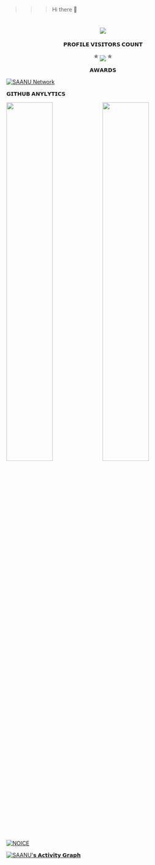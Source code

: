  >>> Hi there 👋

<!--
**SONALYY/SONALYY** is a ✨ _special_ ✨ repository because its `README.md` (this file) appears on your GitHub profile.

Here are some ideas to get you started:

- 🔭 I’m currently working on ...
- 🌱 I’m currently learning ...
- 👯 I’m looking to collaborate on ...
- 🤔 I’m looking for help with ...
- 💬 Ask me about ...
- 📫 How to reach me: ...
- 😄 Pronouns: ...
- ⚡ Fun fact: ...
-->
<h1 align="center">
<img src="https://readme-typing-svg.herokuapp.com?color=FF0000&width=550&lines=⚠️𝐖𝐄𝐋𝐂𝐎𝐌𝐄+𝐓𝐎+𝐌𝐘+𝐏𝐑𝐎𝐅𝐈𝐋𝐄+I+AM+SAHANA⚠️">
</h1>     
  
<p align="center">
    <b>𝗣𝗥𝗢𝗙𝗜𝗟𝗘 𝗩𝗜𝗦𝗜𝗧𝗢𝗥𝗦 𝗖𝗢𝗨𝗡𝗧</b><br>
  <p align="center">  
 ✯ <img align="middle" src="https://profile-counter.glitch.me/SONALYY/count.svg" /> ✯
</p>

<p align="center">
    <b>𝗔𝗪𝗔𝗥𝗗𝗦</b><br>
  <p align="center">  
<p align="left"> <a href="https://github.com/ryo-ma/github-profile-trophy"><img src="https://github-profile-trophy.vercel.app/?username=SONALYY" alt="SAANU Network" /></a> </p>
</p>

<p align="Left">
     <b>𝗚𝗜𝗧𝗛𝗨𝗕 𝗔𝗡𝗬𝗟𝗬𝗧𝗜𝗖𝗦</b><br>

[<img src="https://github-readme-stats.vercel.app/api?username=I3smart&count_private=true&show_icons=true&theme=chartreuse-dark&custom_title=What%27s+the+craic?&include_all_commits=true&hide_border=true&bg_color=000000" width="49%">](https://github.com/SONALYY)  [<img src="https://github-readme-streak-stats.herokuapp.com/?user=SONALYY&theme=chartreuse-dark&hide_border=True&bg_color=000000" width="49%">](https://github.com/SONALYY)
      
[![NOICE](https://github-readme-stats.vercel.app/api/top-langs/?username=SONALYY&layout=compact&theme=chartreuse-dark&custom&hide=Css)](https://github.com/SONALYY)

<a href="https://github.com/SONALYY"><img alt="SAANU'𝘀 𝗔𝗰𝘁𝗶𝘃𝗶𝘁𝘆 𝗚𝗿𝗮𝗽𝗵" src="https://ghactivity.mrayush.me/graph?username=I3smart&bg_color=F9999&color=000000&line=000000&point=FF0000&hide_border=true" /></a>

